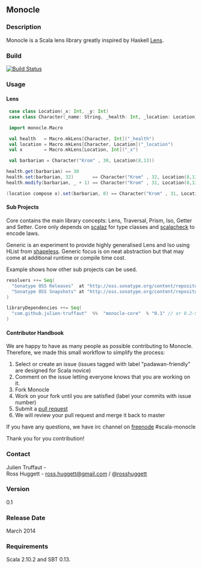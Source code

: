 ## Monocle
### Description
Monocle is a Scala lens library greatly inspired by Haskell [Lens](https://github.com/ekmett/lens).
### Build
[![Build Status](https://api.travis-ci.org/julien-truffaut/Monocle.png?branch=master)](https://travis-ci.org/julien-truffaut/Monocle)
### Usage
#### Lens
 ```scala
  case class Location(_x: Int, _y: Int)
  case class Character(_name: String, _health: Int, _location: Location)

  import monocle.Macro

  val health   = Macro.mkLens[Character, Int]("_health")
  val location = Macro.mkLens[Character, Location]("_location")
  val x        = Macro.mkLens[Location, Int]("_x")

  val barbarian = Character("Krom" , 30, Location(8,13))

 health.get(barbarian) == 30
 health.set(barbarian, 32)       == Character("Krom" , 32, Location(8,13))
 health.modify(barbarian, _ + 1) == Character("Krom" , 31, Location(8,13))

 (location compose x).set(barbarian, 0) == Character("Krom" , 31, Location(0,13))
```
#### Sub Projects
Core contains the main library concepts: Lens, Traversal, Prism, Iso, Getter and Setter.
Core only depends on [scalaz](https://github.com/scalaz/scalaz) for type classes and [scalacheck](http://www.scalacheck.org/) to encode laws.

Generic is an experiment to provide highly generalised Lens and Iso using HList from [shapeless](https://github.com/milessabin/shapeless).
Generic focus is on neat abstraction but that may come at additional runtime or compile time cost.

Example shows how other sub projects can be used.

```scala
resolvers ++= Seq(
  "Sonatype OSS Releases"  at "http://oss.sonatype.org/content/repositories/releases/",
  "Sonatype OSS Snapshots" at "http://oss.sonatype.org/content/repositories/snapshots/"
)

libraryDependencies ++= Seq(
  "com.github.julien-truffaut"  %%  "monocle-core"  % "0.1" // or 0.2-SNAPSHOT
)
```
#### Contributor Handbook
We are happy to have as many people as possible contributing to Monocle.
Therefore, we made this small workflow to simplify the process:

1.   Select or create an issue (issues tagged with label "padawan-friendly" are designed for Scala novice)
2.   Comment on the issue letting everyone knows that you are working on it.
3.   Fork Monocle
4.   Work on your fork until you are satisfied (label your commits with issue number)
5.   Submit a [pull request](https://help.github.com/articles/using-pull-requests)
6.   We will review your pull request and merge it back to master

If you have any questions, we have irc channel on [freenode](http://webchat.freenode.net/) #scala-monocle

Thank you for you contribution!
### Contact
Julien Truffaut -<br>
Ross Huggett - ross.huggett@gmail.com / [@rosshuggett](http://twitter.com/rosshuggett "@rosshuggett") </a><br>
### Version
0.1<br>
### Release Date
March 2014<br>
### Requirements
Scala 2.10.2 and SBT 0.13.<br>
